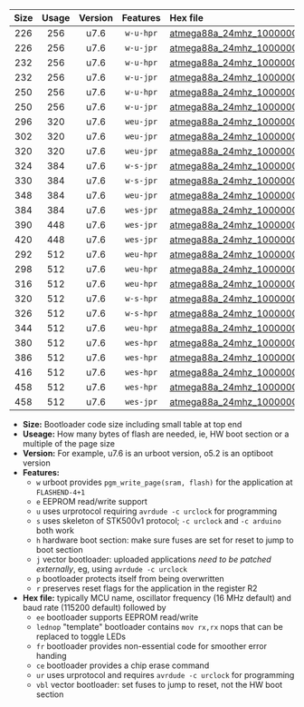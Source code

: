 |Size|Usage|Version|Features|Hex file|
|:-:|:-:|:-:|:-:|:--|
|226|256|u7.6|`w-u-hpr`|[atmega88a_24mhz_1000000bps_ur.hex](https://raw.githubusercontent.com/stefanrueger/urboot/main/atmega88a_24mhz_1000000bps_ur.hex)|
|226|256|u7.6|`w-u-jpr`|[atmega88a_24mhz_1000000bps_ur_vbl.hex](https://raw.githubusercontent.com/stefanrueger/urboot/main/atmega88a_24mhz_1000000bps_ur_vbl.hex)|
|232|256|u7.6|`w-u-hpr`|[atmega88a_24mhz_1000000bps_lednop_ur.hex](https://raw.githubusercontent.com/stefanrueger/urboot/main/atmega88a_24mhz_1000000bps_lednop_ur.hex)|
|232|256|u7.6|`w-u-jpr`|[atmega88a_24mhz_1000000bps_lednop_ur_vbl.hex](https://raw.githubusercontent.com/stefanrueger/urboot/main/atmega88a_24mhz_1000000bps_lednop_ur_vbl.hex)|
|250|256|u7.6|`w-u-hpr`|[atmega88a_24mhz_1000000bps_lednop_fr_ur.hex](https://raw.githubusercontent.com/stefanrueger/urboot/main/atmega88a_24mhz_1000000bps_lednop_fr_ur.hex)|
|250|256|u7.6|`w-u-jpr`|[atmega88a_24mhz_1000000bps_lednop_fr_ur_vbl.hex](https://raw.githubusercontent.com/stefanrueger/urboot/main/atmega88a_24mhz_1000000bps_lednop_fr_ur_vbl.hex)|
|296|320|u7.6|`weu-jpr`|[atmega88a_24mhz_1000000bps_ee_ur_vbl.hex](https://raw.githubusercontent.com/stefanrueger/urboot/main/atmega88a_24mhz_1000000bps_ee_ur_vbl.hex)|
|302|320|u7.6|`weu-jpr`|[atmega88a_24mhz_1000000bps_ee_lednop_ur_vbl.hex](https://raw.githubusercontent.com/stefanrueger/urboot/main/atmega88a_24mhz_1000000bps_ee_lednop_ur_vbl.hex)|
|320|320|u7.6|`weu-jpr`|[atmega88a_24mhz_1000000bps_ee_lednop_fr_ur_vbl.hex](https://raw.githubusercontent.com/stefanrueger/urboot/main/atmega88a_24mhz_1000000bps_ee_lednop_fr_ur_vbl.hex)|
|324|384|u7.6|`w-s-jpr`|[atmega88a_24mhz_1000000bps_vbl.hex](https://raw.githubusercontent.com/stefanrueger/urboot/main/atmega88a_24mhz_1000000bps_vbl.hex)|
|330|384|u7.6|`w-s-jpr`|[atmega88a_24mhz_1000000bps_lednop_vbl.hex](https://raw.githubusercontent.com/stefanrueger/urboot/main/atmega88a_24mhz_1000000bps_lednop_vbl.hex)|
|348|384|u7.6|`weu-jpr`|[atmega88a_24mhz_1000000bps_ee_lednop_fr_ce_ur_vbl.hex](https://raw.githubusercontent.com/stefanrueger/urboot/main/atmega88a_24mhz_1000000bps_ee_lednop_fr_ce_ur_vbl.hex)|
|384|384|u7.6|`wes-jpr`|[atmega88a_24mhz_1000000bps_ee_vbl.hex](https://raw.githubusercontent.com/stefanrueger/urboot/main/atmega88a_24mhz_1000000bps_ee_vbl.hex)|
|390|448|u7.6|`wes-jpr`|[atmega88a_24mhz_1000000bps_ee_lednop_vbl.hex](https://raw.githubusercontent.com/stefanrueger/urboot/main/atmega88a_24mhz_1000000bps_ee_lednop_vbl.hex)|
|420|448|u7.6|`wes-jpr`|[atmega88a_24mhz_1000000bps_ee_lednop_fr_vbl.hex](https://raw.githubusercontent.com/stefanrueger/urboot/main/atmega88a_24mhz_1000000bps_ee_lednop_fr_vbl.hex)|
|292|512|u7.6|`weu-hpr`|[atmega88a_24mhz_1000000bps_ee_ur.hex](https://raw.githubusercontent.com/stefanrueger/urboot/main/atmega88a_24mhz_1000000bps_ee_ur.hex)|
|298|512|u7.6|`weu-hpr`|[atmega88a_24mhz_1000000bps_ee_lednop_ur.hex](https://raw.githubusercontent.com/stefanrueger/urboot/main/atmega88a_24mhz_1000000bps_ee_lednop_ur.hex)|
|316|512|u7.6|`weu-hpr`|[atmega88a_24mhz_1000000bps_ee_lednop_fr_ur.hex](https://raw.githubusercontent.com/stefanrueger/urboot/main/atmega88a_24mhz_1000000bps_ee_lednop_fr_ur.hex)|
|320|512|u7.6|`w-s-hpr`|[atmega88a_24mhz_1000000bps.hex](https://raw.githubusercontent.com/stefanrueger/urboot/main/atmega88a_24mhz_1000000bps.hex)|
|326|512|u7.6|`w-s-hpr`|[atmega88a_24mhz_1000000bps_lednop.hex](https://raw.githubusercontent.com/stefanrueger/urboot/main/atmega88a_24mhz_1000000bps_lednop.hex)|
|344|512|u7.6|`weu-hpr`|[atmega88a_24mhz_1000000bps_ee_lednop_fr_ce_ur.hex](https://raw.githubusercontent.com/stefanrueger/urboot/main/atmega88a_24mhz_1000000bps_ee_lednop_fr_ce_ur.hex)|
|380|512|u7.6|`wes-hpr`|[atmega88a_24mhz_1000000bps_ee.hex](https://raw.githubusercontent.com/stefanrueger/urboot/main/atmega88a_24mhz_1000000bps_ee.hex)|
|386|512|u7.6|`wes-hpr`|[atmega88a_24mhz_1000000bps_ee_lednop.hex](https://raw.githubusercontent.com/stefanrueger/urboot/main/atmega88a_24mhz_1000000bps_ee_lednop.hex)|
|416|512|u7.6|`wes-hpr`|[atmega88a_24mhz_1000000bps_ee_lednop_fr.hex](https://raw.githubusercontent.com/stefanrueger/urboot/main/atmega88a_24mhz_1000000bps_ee_lednop_fr.hex)|
|458|512|u7.6|`wes-hpr`|[atmega88a_24mhz_1000000bps_ee_lednop_fr_ce.hex](https://raw.githubusercontent.com/stefanrueger/urboot/main/atmega88a_24mhz_1000000bps_ee_lednop_fr_ce.hex)|
|458|512|u7.6|`wes-jpr`|[atmega88a_24mhz_1000000bps_ee_lednop_fr_ce_vbl.hex](https://raw.githubusercontent.com/stefanrueger/urboot/main/atmega88a_24mhz_1000000bps_ee_lednop_fr_ce_vbl.hex)|

- **Size:** Bootloader code size including small table at top end
- **Useage:** How many bytes of flash are needed, ie, HW boot section or a multiple of the page size
- **Version:** For example, u7.6 is an urboot version, o5.2 is an optiboot version
- **Features:**
  + `w` urboot provides `pgm_write_page(sram, flash)` for the application at `FLASHEND-4+1`
  + `e` EEPROM read/write support
  + `u` uses urprotocol requiring `avrdude -c urclock` for programming
  + `s` uses skeleton of STK500v1 protocol; `-c urclock` and `-c arduino` both work
  + `h` hardware boot section: make sure fuses are set for reset to jump to boot section
  + `j` vector bootloader: uploaded applications *need to be patched externally*, eg, using `avrdude -c urclock`
  + `p` bootloader protects itself from being overwritten
  + `r` preserves reset flags for the application in the register R2
- **Hex file:** typically MCU name, oscillator frequency (16 MHz default) and baud rate (115200 default) followed by
  + `ee` bootloader supports EEPROM read/write
  + `lednop` "template" bootloader contains `mov rx,rx` nops that can be replaced to toggle LEDs
  + `fr` bootloader provides non-essential code for smoother error handing
  + `ce` bootloader provides a chip erase command
  + `ur` uses urprotocol and requires `avrdude -c urclock` for programming
  + `vbl` vector bootloader: set fuses to jump to reset, not the HW boot section
